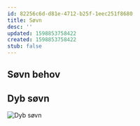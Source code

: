 ```yaml
---
id: 82256c6d-d81e-4712-b25f-1eec251f8680
title: Søvn
desc: ''
updated: 1598853758422
created: 1598853758422
stub: false
---
```


## Søvn behov


## Dyb søvn

![Dyb søvn](/assets/images/2020-08-31-08-02-52.png)
